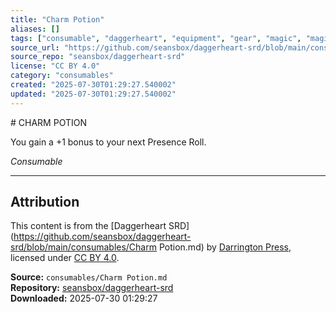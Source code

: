 ```yaml
---
title: "Charm Potion"
aliases: []
tags: ["consumable", "daggerheart", "equipment", "gear", "magic", "magic-items", "reference", "social", "srd", "ttrpg"]
source_url: "https://github.com/seansbox/daggerheart-srd/blob/main/consumables/Charm Potion.md"
source_repo: "seansbox/daggerheart-srd"
license: "CC BY 4.0"
category: "consumables"
created: "2025-07-30T01:29:27.540002"
updated: "2025-07-30T01:29:27.540002"
---
```


﻿# CHARM POTION

You gain a +1 bonus to your next Presence Roll.

*Consumable*

---

## Attribution

This content is from the [Daggerheart SRD](https://github.com/seansbox/daggerheart-srd/blob/main/consumables/Charm Potion.md) by [Darrington Press](https://darringtonpress.com/), licensed under [CC BY 4.0](https://creativecommons.org/licenses/by/4.0/).

**Source:** `consumables/Charm Potion.md`  
**Repository:** [seansbox/daggerheart-srd](https://github.com/seansbox/daggerheart-srd)  
**Downloaded:** 2025-07-30 01:29:27

